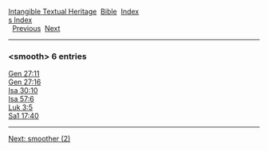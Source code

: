 [Intangible Textual Heritage](../../index)  [Bible](../index) 
[Index](index)   
[s Index](_s_)  
  [Previous](c10604)  [Next](c10606) 

------------------------------------------------------------------------

### &lt;smooth&gt; 6 entries

[Gen 27:11](../kjv/gen027.htm#011)  
[Gen 27:16](../kjv/gen027.htm#016)  
[Isa 30:10](../kjv/isa030.htm#010)  
[Isa 57:6](../kjv/isa057.htm#006)  
[Luk 3:5](../kjv/luk003.htm#005)  
[Sa1 17:40](../kjv/sa1017.htm#040)  

------------------------------------------------------------------------

[Next: smoother (2)](c10606)
